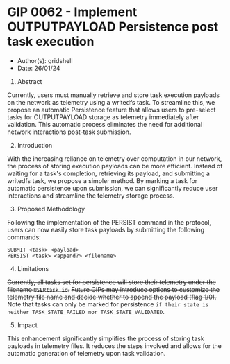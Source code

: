 # GIP 0062 - Implement OUTPUTPAYLOAD Persistence post task execution

- Author(s): gridshell
- Date: 26/01/24

1. Abstract
   
Currently, users must manually retrieve and store task execution payloads on the network as telemetry using a writedfs task. 
To streamline this, we propose an automatic Persistence feature that allows users to pre-select tasks for OUTPUTPAYLOAD storage as telemetry immediately after validation. 
This automatic process eliminates the need for additional network interactions post-task submission.


2. Introduction
   
With the increasing reliance on telemetry over computation in our network, the process of storing execution payloads can be more efficient. 
Instead of waiting for a task's completion, retrieving its payload, and submitting a writedfs task, we propose a simpler method. By marking a task for automatic persistence upon submission, 
we can significantly reduce user interactions and streamline the telemetry storage process.

3. Proposed Methodology
   
Following the implementation of the PERSIST command in the protocol, users can now easily store task payloads by submitting the following commands:

```
SUBMIT <task> <payload>
PERSIST <task> <append?> <filename>
```

4. Limitations

~~Currently, all tasks set for persistence will store their telemetry under the filename `USERtask_id`.~~ 
~~Future GIPs may introduce options to customize the telemetry file name and decide whether to append the payload (flag 1/0).~~ 
Note that tasks can only be marked for persistence `if their state is neither TASK_STATE_FAILED nor TASK_STATE_VALIDATED`.


5. Impact

This enhancement significantly simplifies the process of storing task payloads in telemetry files. 
It reduces the steps involved and allows for the automatic generation of telemetry upon task validation.


